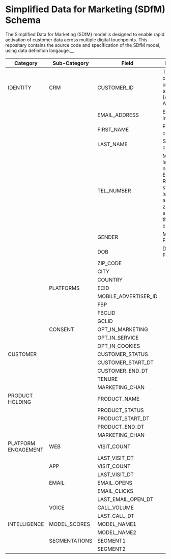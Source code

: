 # Simplified Data for Marketing (SDfM) Schema

The Simplified Data for Marketing (SDfM) model is designed to enable rapid activation of customer data across multiple digital touchpoints. This repositary contains the source code and specification of the SDfM model, using data definition langauge.__




| Category            | Sub-Category  | Field                  | Description |
| ------------------- | ------------- | ---------------------- | ----------- |
| IDENTITY            | CRM           | CUSTOMER\_ID           | The primary customer ID used for syncing data (Adobe Analytics/GA)            |
|                     |               | EMAIL\_ADDRESS         | Email address include @           |
|                     |               | FIRST\_NAME            | First name of customer         |
|                     |               | LAST\_NAME             | Surname of customer           |
|                     |               | TEL\_NUMBER            | Mobile or landline number - use E.164 format Remove symbols, letters, and any leading zeroes. You should prefix the country code  |
|                     |               | GENDER                 |  M = Male F = Female          |
|                     |               | DOB                    |  DD/MM/YYYY Format          |
|                     |               | ZIP\_CODE              |             |
|                     |               | CITY                   |             |
|                     |               | COUNTRY                |             |
|                     | PLATFORMS     | ECID                   |             |
|                     |               | MOBILE\_ADVERTISER\_ID |             |
|                     |               | FBP                    |             |
|                     |               | FBCLID                 |             |
|                     |               | GCLID                  |             |
|                     | CONSENT       | OPT\_IN\_MARKETING     |             |
|                     |               | OPT\_IN\_SERVICE       |             |
|                     |               | OPT\_IN\_COOKIES       |             |
| CUSTOMER            |               | CUSTOMER\_STATUS       |             |
|                     |               | CUSTOMER\_START\_DT    |             |
|                     |               | CUSTOMER\_END\_DT      |             |
|                     |               | TENURE                 |             |
|                     |               | MARKETING\_CHAN        |             |
| PRODUCT HOLDING     |               | PRODUCT\_NAME          |             |
|                     |               | PRODUCT\_STATUS        |             |
|                     |               | PRODUCT\_START\_DT     |             |
|                     |               | PRODUCT\_END\_DT       |             |
|                     |               | MARKETING\_CHAN        |             |
| PLATFORM ENGAGEMENT | WEB           | VISIT\_COUNT           |             |
|                     |               | LAST\_VISIT\_DT        |             |
|                     | APP           | VISIT\_COUNT           |             |
|                     |               | LAST\_VISIT\_DT        |             |
|                     | EMAIL         | EMAIL\_OPENS           |             |
|                     |               | EMAIL\_CLICKS          |             |
|                     |               | LAST\_EMAIL\_OPEN\_DT  |             |
|                     | VOICE         | CALL\_VOLUME           |             |
|                     |               | LAST\_CALL\_DT         |             |
| INTELLIGENCE        | MODEL\_SCORES | MODEL\_NAME1           |             |
|                     |               | MODEL\_NAME2           |             |
|                     | SEGMENTATIONS | SEGMENT1               |             |
|                     |               | SEGMENT2               |             |
